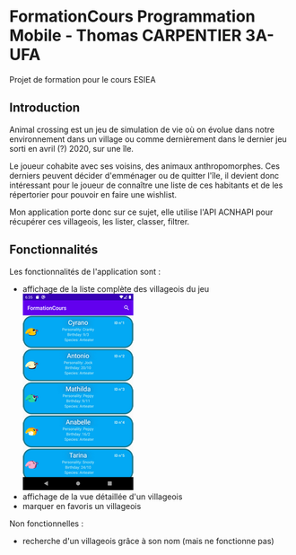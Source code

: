 # FormationCours Programmation Mobile - Thomas CARPENTIER 3A-UFA
Projet de formation pour le cours ESIEA
## Introduction

Animal crossing est un jeu de simulation de vie où on évolue dans notre environnement dans un village ou comme dernièrement dans le dernier jeu sorti en avril (?) 2020, sur une île.

Le joueur cohabite avec ses voisins, des animaux anthropomorphes. Ces derniers peuvent décider d'emménager ou de quitter l'île, il devient donc intéressant pour le joueur de connaître une liste de ces habitants et de les répertorier pour pouvoir en faire une wishlist.

Mon application porte donc sur ce sujet, elle utilise l'API ACNHAPI pour récupérer ces villageois, les lister, classer, filtrer.

## Fonctionnalités

Les fonctionnalités de l'application sont :
 - affichage de la liste complète des villageois du jeu
 ![Liste des villageois](https://github.com/Weaxell/FormationCours/blob/master/readme_images/screen_villagers_list.png)
 - affichage de la vue détaillée d'un villageois
 - marquer en favoris un villageois

Non fonctionnelles :
 - recherche d'un villageois grâce à son nom (mais ne fonctionne pas)
